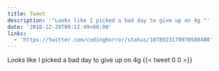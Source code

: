 ```yaml
---
title: Tweet
description: '"Looks like I picked a bad day to give up on 4g "'
date: '2018-12-29T09:12:49+00:00'
links:
  - 'https://twitter.com/codinghorror/status/1078923179970580480'
---
```

Looks like I picked a bad day to give up on 4g 
      {{< tweet 0 0 >}}
    
